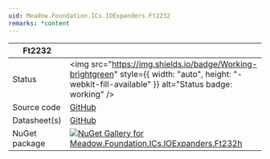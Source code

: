 ```yaml
---
uid: Meadow.Foundation.ICs.IOExpanders.Ft2232
remarks: *content
---
```


| Ft2232 | |
|--------|--------|
| Status | <img src="https://img.shields.io/badge/Working-brightgreen" style={{ width: "auto", height: "-webkit-fill-available" }} alt="Status badge: working" /> |
| Source code | [GitHub](https://github.com/WildernessLabs/Meadow.Foundation/tree/main/Source/Meadow.Foundation.Peripherals/ICs.IOExpanders.Ftxxxx) |
| Datasheet(s) | [GitHub](https://github.com/WildernessLabs/Meadow.Foundation/tree/main/Source/Meadow.Foundation.Peripherals/ICs.IOExpanders.Ftxxxx/Datasheet) |
| NuGet package | <a href="https://www.nuget.org/packages/Meadow.Foundation.ICs.IOExpanders.Ft232h/" target="_blank"><img src="https://img.shields.io/nuget/v/Meadow.Foundation.ICs.IOExpanders.Ft232h.svg?label=Meadow.Foundation.ICs.IOExpanders.Ft232h" alt="NuGet Gallery for Meadow.Foundation.ICs.IOExpanders.Ft232h" /></a> |

